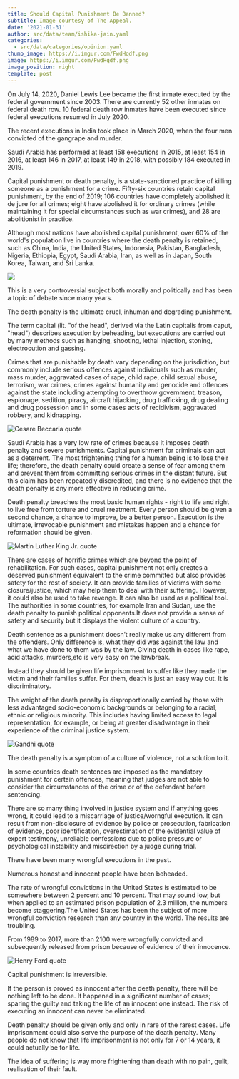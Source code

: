 ```yaml
---
title: Should Capital Punishment Be Banned?
subtitle: Image courtesy of The Appeal.
date: '2021-01-31'
author: src/data/team/ishika-jain.yaml
categories:
  - src/data/categories/opinion.yaml
thumb_image: https://i.imgur.com/FwdHqdf.png
image: https://i.imgur.com/FwdHqdf.png
image_position: right
template: post
---
```


On July 14, 2020, Daniel Lewis Lee became the first inmate executed by the federal government since 2003. There are currently 52 other inmates on federal death row. 10 federal death row inmates have been executed since federal executions resumed in July 2020.

The recent executions in India took place in March 2020, when the four men convicted of the gangrape and murder.

Saudi Arabia has performed at least 158 executions in 2015, at least 154 in 2016, at least 146 in 2017, at least 149 in 2018, with possibly 184 executed in 2019.

Capital punishment or death penalty, is a state-sanctioned practice of killing someone as a punishment for a crime. Fifty-six countries retain capital punishment, by the end of 2019; 106 countries have completely abolished it de jure for all crimes; eight have abolished it for ordinary crimes (while maintaining it for special circumstances such as war crimes), and 28 are abolitionist in practice. 

Although most nations have abolished capital punishment, over 60% of the world's population live in countries where the death penalty is retained, such as China, India, the United States, Indonesia, Pakistan, Bangladesh, Nigeria, Ethiopia, Egypt, Saudi Arabia, Iran, as well as in Japan, South Korea, Taiwan, and Sri Lanka.

![](https://i.imgur.com/g4umfwo.jpg?1)

This is a very controversial subject both morally and politically and has been a  topic of debate since many years. 

The death penalty is the ultimate cruel, inhuman and degrading punishment. 

The term capital (lit. "of the head", derived via the Latin capitalis from caput, "head") describes execution by beheading, but executions are carried out by many methods such as  hanging, shooting, lethal injection, stoning, electrocution and gassing.

Crimes that are punishable by death vary depending on the jurisdiction, but commonly include serious offences against individuals such as murder, mass murder, aggravated cases of rape, child rape, child sexual abuse, terrorism, war crimes, crimes against humanity and genocide and offences against the state including attempting to overthrow government, treason, espionage, sedition, piracy, aircraft hijacking, drug trafficking, drug dealing and drug possession and in some cases acts of recidivism, aggravated robbery, and kidnapping.

![Cesare Beccaria quote](https://i.imgur.com/nxa5jrw.jpg)

Saudi Arabia has a very low rate of crimes because it imposes death penalty and severe punishments. Capital punishment for criminals can act as a deterrent. The most frightening thing for a human being is to lose their life; therefore, the death penalty could create a sense of fear among them and prevent them from committing serious crimes in the distant future. But this claim has been repeatedly discredited, and there is no evidence that the death penalty is any more effective in reducing crime.

Death penalty breaches the most basic human rights - right to life and right to live free from torture and cruel rreatment. Every person should be given a second chance, a chance to improve, be a better person. Execution is the ultimate, irrevocable punishment and mistakes happen and a chance for reformation should be given. 

![Martin Luther King Jr. quote](https://i.imgur.com/jeYk7Ar.jpg)

There are cases of horrific crimes which are beyond the point of rehabilitation. For such cases, capital punishment not only creates a deserved punishment equivalent to the crime committed but also provides safety for the rest of society. It can provide families of victims with some closure/justice, which may help them to deal with their suffering. However, it could also be used to take revenge. It can also be used as a political tool. The authorities in some countries, for example Iran and Sudan, use the death penalty to punish political opponents.It does not provide a sense of safety and security but it displays the violent culture of a country.

Death sentence as a punishment doesn’t really make us any different from the offenders. Only difference is, what they did was against the law and what we have done to them was by the law. Giving death in cases like rape,  acid attacks, murders,etc is very easy on the lawbreak.

Instead they should be given life imprisonment to suffer like they made the victim and their families suffer. For them, death is just an easy way out. It is discriminatory. 

The weight of the death penalty is disproportionally carried by those with less advantaged socio-economic backgrounds or belonging to a racial, ethnic or religious minority. This includes having limited access to legal representation, for example, or being at greater disadvantage in their experience of the criminal justice system.

![Gandhi quote](https://i.imgur.com/PKH8aNX.jpg)

The death penalty is a symptom of a culture of violence, not a solution to it. 

In some countries death sentences are imposed as the mandatory punishment for certain offences, meaning that judges are not able to consider the circumstances of the crime or of the defendant before sentencing.

There are so many thing involved in justice system and if anything goes wrong, it could lead to a miscarriage of justice/worngful execution. It can result from non-disclosure of evidence by police or prosecution, fabrication of evidence, poor identification, overestimation of the evidential value of expert testimony, unreliable confessions due to police pressure or psychological instability and misdirection by a judge during trial.

There have been many wrongful executions in the past.

Numerous honest and innocent people have been beheaded.

The rate of wrongful convictions in the United States is estimated to be somewhere between 2 percent and 10 percent. That may sound low, but when applied to an estimated prison population of 2.3 million, the numbers become staggering.The United States has been the subject of more wrongful conviction research than any country in the world. The results are troubling.

From 1989 to 2017, more than 2100  were wrongfully convicted and subsequently released from prison because of evidence of their innocence.

![Henry Ford quote](https://i.imgur.com/EPhpRHy.jpg)
 
Capital punishment is irreversible.

If the person is proved as innocent after the death penalty, there will be nothing left to be done. It happened in a significant number of cases; sparing the guilty  and taking the life of an innocent one instead. The risk of executing an innocent can never be eliminated.

Death penalty should be given only and only in rare of the rarest cases. Life imprisonment could also serve the purpose of the death penalty. Many people do not know that life imprisonment is not only for 7 or 14 years, it could actually be for life.

The idea of suffering is way more frightening than death with no pain, guilt, realisation of their fault.
